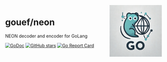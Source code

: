 <img align=right width="168" src="docs/gouef_logo.png">

# gouef/neon
NEON decoder and encoder for GoLang

[![GoDoc](https://pkg.go.dev/badge/github.com/gouef/neon.svg)](https://pkg.go.dev/github.com/gouef/neon)
[![GitHub stars](https://img.shields.io/github/stars/gouef/neon?style=social)](https://github.com/gouef/neon/stargazers)
[![Go Report Card](https://goreportcard.com/badge/github.com/gouef/neon)](https://goreportcard.com/report/github.com/gouef/neon)